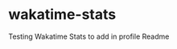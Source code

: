 # wakatime-stats
Testing Wakatime Stats to add in profile Readme

<!--START_SECTION:waka-->
<!--END_SECTION:waka-->
